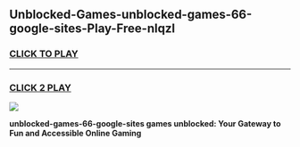 
## Unblocked-Games-unblocked-games-66-google-sites-Play-Free-nlqzl
<h3>
<a href="https://premium76.site?title=unblocked-games-66-google-sites&ref=22A">CLICK TO PLAY</a></h3>
<hr>

<h3>
<a href="https://premium76.site?title=unblocked-games-66-google-sites&ref=22A">CLICK 2 PLAY</a>
  
</h3>

<a href="https://premium76.site?title=unblocked-games-66-google-sites&ref=22A"><img src="https://clearcache.store/games.png"></a>


**unblocked-games-66-google-sites games unblocked: Your Gateway to Fun and Accessible Online Gaming**
